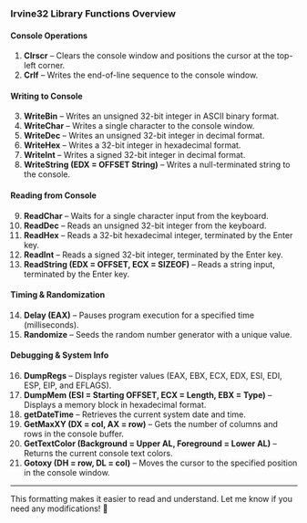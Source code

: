 ### **Irvine32 Library Functions Overview**  

#### **Console Operations**  
1. **Clrscr** – Clears the console window and positions the cursor at the top-left corner.  
2. **Crlf** – Writes the end-of-line sequence to the console window.  

#### **Writing to Console**  
3. **WriteBin** – Writes an unsigned 32-bit integer in ASCII binary format.  
4. **WriteChar** – Writes a single character to the console window.  
5. **WriteDec** – Writes an unsigned 32-bit integer in decimal format.  
6. **WriteHex** – Writes a 32-bit integer in hexadecimal format.  
7. **WriteInt** – Writes a signed 32-bit integer in decimal format.  
8. **WriteString (EDX = OFFSET String)** – Writes a null-terminated string to the console.  

#### **Reading from Console**  
9. **ReadChar** – Waits for a single character input from the keyboard.  
10. **ReadDec** – Reads an unsigned 32-bit integer from the keyboard.  
11. **ReadHex** – Reads a 32-bit hexadecimal integer, terminated by the Enter key.  
12. **ReadInt** – Reads a signed 32-bit integer, terminated by the Enter key.  
13. **ReadString (EDX = OFFSET, ECX = SIZEOF)** – Reads a string input, terminated by the Enter key.  

#### **Timing & Randomization**  
14. **Delay (EAX)** – Pauses program execution for a specified time (milliseconds).  
15. **Randomize** – Seeds the random number generator with a unique value.  

#### **Debugging & System Info**  
16. **DumpRegs** – Displays register values (EAX, EBX, ECX, EDX, ESI, EDI, ESP, EIP, and EFLAGS).  
17. **DumpMem (ESI = Starting OFFSET, ECX = Length, EBX = Type)** – Displays a memory block in hexadecimal format.  
18. **getDateTime** – Retrieves the current system date and time.  
19. **GetMaxXY (DX = col, AX = row)** – Gets the number of columns and rows in the console buffer.  
20. **GetTextColor (Background = Upper AL, Foreground = Lower AL)** – Returns the current console text colors.  
21. **Gotoxy (DH = row, DL = col)** – Moves the cursor to the specified position in the console window.  

---

This formatting makes it easier to read and understand. Let me know if you need any modifications! 🚀
